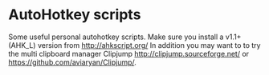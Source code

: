AutoHotkey scripts
==================

Some useful personal autohotkey scripts.
Make sure you install a v1.1+ (AHK_L) version from http://ahkscript.org/
In addition you may want to to try the multi clipboard manager Clipjump http://clipjump.sourceforge.net/  or https://github.com/aviaryan/Clipjump/.